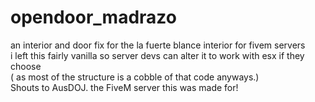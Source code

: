 # opendoor_madrazo
an interior and door fix for the la fuerte blance interior for fivem servers  
i left this fairly vanilla so server devs can alter it to work with esx if they choose  
( as most of the structure is a cobble of that code anyways.)  
Shouts to AusDOJ. the FiveM server this was made for!
